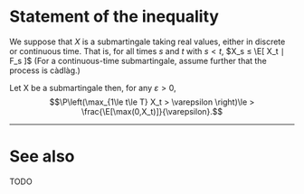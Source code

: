 # Statement of the inequality

We suppose that $X$ is a submartingale taking real values, either in discrete or continuous time. That is, for all times $s$ and $t$ with $s < t$,
$X_s ≤ \E[ X_t ∣ F_s ]$ (For a continuous-time submartingale, assume further that the process is càdlàg.)

Let X be a submartingale then, for any $\varepsilon>0$, 
$$\P\left(\max_{1\le t\le T} X_t > \varepsilon \right)\le > \frac{\E[\max(0,X_t)]}{\varepsilon}.$$




---

# See also

TODO